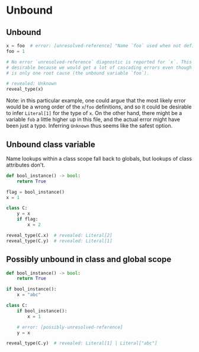 # Unbound

## Unbound

```py
x = foo  # error: [unresolved-reference] "Name `foo` used when not defined"
foo = 1

# No error `unresolved-reference` diagnostic is reported for `x`. This is
# desirable because we would get a lot of cascading errors even though there
# is only one root cause (the unbound variable `foo`).

# revealed: Unknown
reveal_type(x)
```

Note: in this particular example, one could argue that the most likely error would
be a wrong order of the `x`/`foo` definitions, and so it could be desirable to infer
`Literal[1]` for the type of `x`. On the other hand, there might be a variable `fob`
a little higher up in this file, and the actual error might have been just a typo.
Inferring `Unknown` thus seems like the safest option.

## Unbound class variable

Name lookups within a class scope fall back to globals, but lookups of class attributes don't.

```py
def bool_instance() -> bool:
    return True

flag = bool_instance()
x = 1

class C:
    y = x
    if flag:
        x = 2

reveal_type(C.x)  # revealed: Literal[2]
reveal_type(C.y)  # revealed: Literal[1]
```

## Possibly unbound in class and global scope

```py
def bool_instance() -> bool:
    return True

if bool_instance():
    x = "abc"

class C:
    if bool_instance():
        x = 1

    # error: [possibly-unresolved-reference]
    y = x

reveal_type(C.y)  # revealed: Literal[1] | Literal["abc"]
```
